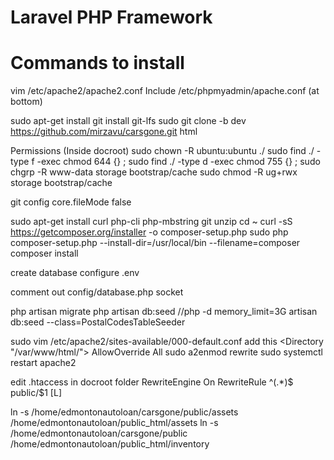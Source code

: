 # Laravel PHP Framework

# Commands to install

vim /etc/apache2/apache2.conf
Include /etc/phpmyadmin/apache.conf  (at bottom)

sudo apt-get install git
install git-lfs
sudo git clone -b dev https://github.com/mirzavu/carsgone.git html

Permissions (Inside docroot)
sudo chown -R ubuntu:ubuntu ./
sudo find ./ -type f -exec chmod 644 {} \;
sudo find ./ -type d -exec chmod 755 {} \;
sudo chgrp -R www-data storage bootstrap/cache
sudo chmod -R ug+rwx storage bootstrap/cache

git config core.fileMode false

sudo apt-get install curl php-cli php-mbstring git unzip
cd ~
curl -sS https://getcomposer.org/installer -o composer-setup.php
sudo php composer-setup.php --install-dir=/usr/local/bin --filename=composer
composer install



create database
configure .env

comment out config/database.php socket

php artisan migrate
php artisan db:seed
//php -d memory_limit=3G artisan db:seed --class=PostalCodesTableSeeder

sudo vim /etc/apache2/sites-available/000-default.conf
add this
<Directory "/var/www/html/">
        AllowOverride All
        </Directory>
 sudo a2enmod rewrite
 sudo systemctl restart apache2

 edit .htaccess in docroot folder
 <IfModule mod_rewrite.c>
        RewriteEngine On
        RewriteRule ^(.*)$ public/$1 [L]
</IfModule>

ln -s /home/edmontonautoloan/carsgone/public/assets /home/edmontonautoloan/public_html/assets
ln -s /home/edmontonautoloan/carsgone/public /home/edmontonautoloan/public_html/inventory
